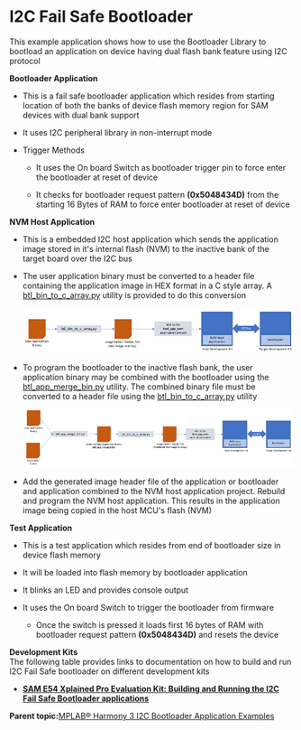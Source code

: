 # I2C Fail Safe Bootloader

This example application shows how to use the Bootloader Library to bootload an application on device having dual flash bank feature using I2C protocol

**Bootloader Application**

-   This is a fail safe bootloader application which resides from starting location of both the banks of device flash memory region for SAM devices with dual bank support

-   It uses I2C peripheral library in non-interrupt mode

-   Trigger Methods

    -   It uses the On board Switch as bootloader trigger pin to force enter the bootloader at reset of device

    -   It checks for bootloader request pattern **\(0x5048434D\)** from the starting 16 Bytes of RAM to force enter bootloader at reset of device


**NVM Host Application**

-   This is a embedded I2C host application which sends the application image stored in it's internal flash \(NVM\) to the inactive bank of the target board over the I2C bus

-   The user application binary must be converted to a header file containing the application image in HEX format in a C style array. A [btl\_bin\_to\_c\_array.py](GUID-9CAF1352-B47D-4AD7-B254-E4195891E669.md) utility is provided to do this conversion

    ![i2c_bootloader_host_nvm](GUID-BA2EE978-3646-4499-972A-733FBDB3ABAC-low.png)

-   To program the bootloader to the inactive flash bank, the user application binary may be combined with the bootloader using the [btl\_app\_merge\_bin.py](GUID-8C883C24-B893-4C90-853F-AB4DBB602E47.md) utility. The combined binary file must be converted to a header file using the [btl\_bin\_to\_c\_array.py](GUID-9CAF1352-B47D-4AD7-B254-E4195891E669.md) utility

    ![i2c_bootloader_host_nvm_btl_app_merge](GUID-F6B54D7D-011E-4EA3-81AF-A5E4300FFF7E-low.png)

-   Add the generated image header file of the application or bootloader and application combined to the NVM host application project. Rebuild and program the NVM host application. This results in the application image being copied in the host MCU's flash \(NVM\)


**Test Application**

-   This is a test application which resides from end of bootloader size in device flash memory

-   It will be loaded into flash memory by bootloader application

-   It blinks an LED and provides console output

-   It uses the On board Switch to trigger the bootloader from firmware

    -   Once the switch is pressed it loads first 16 bytes of RAM with bootloader request pattern **\(0x5048434D\)** and resets the device


**Development Kits**<br />The following table provides links to documentation on how to build and run I2C Fail Safe bootloader on different development kits

-   **[SAM E54 Xplained Pro Evaluation Kit: Building and Running the I2C Fail Safe Bootloader applications](GUID-68986B47-88CF-4085-9C9B-C1E66779C083.md)**  


**Parent topic:**[MPLAB® Harmony 3 I2C Bootloader Application Examples](GUID-85B9ED1C-4EF8-4639-8758-17D68906C3F9.md)

